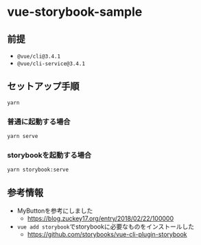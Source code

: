 # vue-storybook-sample

## 前提

- `@vue/cli@3.4.1`
- `@vue/cli-service@3.4.1`

## セットアップ手順

```bash
yarn
```

### 普通に起動する場合
```bash
yarn serve
```

### storybookを起動する場合
```bash
yarn storybook:serve
```

## 参考情報

- MyButtonを参考にしました
  - https://blog.zuckey17.org/entry/2018/02/22/100000
- `vue add storybook`でstorybookに必要なものをインストールした
  - https://github.com/storybooks/vue-cli-plugin-storybook
